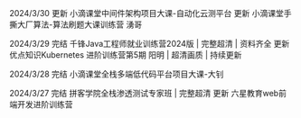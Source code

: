 2024/3/30
更新 小滴课堂中间件架构项目大课-自动化云测平台
更新 小滴课堂手撕大厂算法-算法刷题大课训练营 湧哥

2024/3/29
完结 千锋Java工程师就业训练营2024版 | 完整超清 | 资料齐全
更新 优点知识Kubernetes 进阶训练营第5期 阳明 | 超清画质 | 持续更新

2024/3/28
完结 小滴课堂全栈多端低代码平台项目大课-大钊

2024/3/27
完结 拼客学院全栈渗透测试专家班 | 完整超清
更新 六星教育web前端开发进阶训练营
